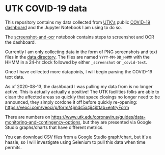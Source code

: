 # UTK COVID-19 data

This repository contains my data collected from [UTK's](https://utk.edu) public [COVID-19 dashboard](https://veoci.com/veoci/p/form/4jmds5x4jj4j#tab=entryForm) and the Jupyter Notebook I am using to do so.

The [screenshot-and-ocr](https://github.com/jeremydmoore/utk_covid-19/blob/master/notebooks/screenshot-and-ocr.ipynb) notebook contains steps to screenshot and OCR the dashboard.

Currently I am only collecting data in the form of PNG screenshots and text files in the [data directory](https://github.com/jeremydmoore/utk_covid-19/tree/master/data). The files are named ```YYYY-MM-DD_HHMM``` with the HHMM in a 24-hr clock followed by either ```_screenshot``` or ```_covid-text```.

Once I have collected more datapoints, I will begin parsing the COVID-19 text data.

As of 2020-08-13, the dashboard I was pulling my data from is no longer active. This is actually actually a positive! The UTK facilities folks are able to clean the affected areas so quickly that space closings no longer need to be announced, they simply cordone it off before quickly re-opening: https://veoci.com/veoci/p/form/4jmds5x4jj4j#tab=entryForm

There are numbers on https://www.utk.edu/coronavirus/guides/data-monitoring-and-contingency-options, but they are presented via Google Studio graphs/charts that have different metrics.

You can download CSV files from a Google Studio graph/chart, but it's a hassle, so I will investigate using Selenium to pull this data when time permits.
